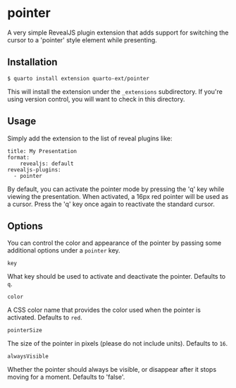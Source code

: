 # pointer

A very simple RevealJS plugin extension that adds support for switching the cursor to a 'pointer' style element while presenting.

## Installation

```
$ quarto install extension quarto-ext/pointer
```

This will install the extension under the `_extensions` subdirectory. If you're using version control, you will want to check in this directory.

## Usage

Simply add the extension to the list of reveal plugins like:

```
title: My Presentation
format:
    revealjs: default
revealjs-plugins:
  - pointer
```

By default, you can activate the pointer mode by pressing the 'q' key while viewing the presentation. When activated, a 16px red pointer will be used as a cursor. Press the 'q' key once again to reactivate the standard cursor.

## Options

You can control the color and appearance of the pointer by passing some additional options under a `pointer` key. 

```key```

What key should be used to activate and deactivate the pointer. Defaults to `q`.

```color```

A CSS color name that provides the color used when the pointer is activated. Defaults to `red`.

```pointerSize```

The size of the pointer in pixels (please do not include units). Defaults to `16`.

```alwaysVisible```

Whether the pointer should always be visible, or disappear after it stops moving for a moment. Defaults to 'false'.








